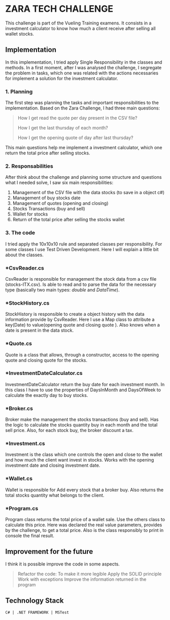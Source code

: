 # ZARA TECH CHALLENGE
This challenge is part of the Vueling Training examens.  It consists in a investment calculator to know how much a client receive after selling all wallet stocks.

## Implementation
In this implementation, I tried apply Single Responsibility in the classes and methods. In a first moment, after I was analysed the challenge, I segregate the problem in tasks, which one was related with the actions necessaries for implement a solution for the investment calculator.

### 1. Planning
The first step was planning the tasks and important responsibilities to the implementation. Based on the Zara Challenge, I had three main questions:

> How I get read the quote per day present in the CSV file?
>
> How I get the last thursday of each month?
>
> How I get the opening quote of day after last thursday?

This main questions help me implement a investment calculator, which one return the total price after selling stocks.

### 2. Responsabilities

After think about the challenge and planning some structure and questions what I needed solve, I saw six main responsibilities:

 1. Management of the CSV file with the data stocks (to save in a object c#)
 2. Management of buy stocks date
 3. Management of quotes (opening and closing)
 4. Stocks Transactions (buy and sell)
 5. Wallet for stocks
 6. Return of the total price after selling the stocks wallet

### 3. The code
I tried apply the 10x10x10 rule and separated classes per responsibility.  For some classes I use Test Driven Development. Here I will explain a little bit about the classes.

### *CsvReader.cs
CsvReader is responsible for management the stock data from a csv file (stocks-ITX.csv). Is able to read and to parse the data for the necessary type (basically two main types: *double* and *DataTime*).
### *StockHistory.cs
StockHistory is responsible to create a object history with the data information provide by CsvReader. Here I use a Map class to attribute a key(Date) to value(opening quote and closing quote ). Also knows when a date is present in the data stock.
### *Quote.cs
Quote is a class that allows, through a constructor, access to the opening quote and closing quote for the stocks.
### *InvestmentDateCalculator.cs
InvestmentDateCalculator return the buy date for each investment month. In this class I have to use the properties of DaysInMonth and DaysOfWeek to calculate the exactly day to buy stocks.
### *Broker.cs
Broker make the management the stocks transactions (buy and sell). Has the logic to calculate the stocks quantity buy in each month and the total sell price. Also, for each stock buy, the broker discount a tax.
### *Investment.cs
Investment is the class which one controls the open and close to the wallet and how much the client want invest in stocks. Works with the opening investment date and closing investment date. 
### *Wallet.cs
Wallet is responsible for Add every stock that a broker buy. Also returns the total stocks quantity what belongs to the client.
### *Program.cs
Program class returns the total price of a wallet sale. Use the others class to calculate this price. Here was declared the real value parameters, provides by the challenge, to get a total price. Also is the class responsibly to print in console the final result.

## Improvement for the future
I think it is possible improve  the code in some aspects.

> Refactor the code: To make it more legible
> Apply the SOLID principle
> Work with exceptions
> Improve the information returned in the program

## Technology Stack

`C# | .NET FRAMEWORK | MSTest`